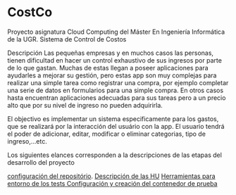 # CostCo
Proyecto asignatura Cloud Computing del Máster En Ingeniería Informática de la UGR.
Sistema de Control de Costos

Descripción
Las pequeñas empresas y en muchos casos las personas, tienen dificultad en hacer un control exhaustivo de sus ingresos por
parte de lo que gastan. Muchas de estas llegan a poseer aplicaciones para ayudarles a mejorar su gestión, pero estas app son muy complejas para realizar una simple tarea como registrar una compra, por ejemplo
completar una serie de datos en formularios para una simple compra. En otros casos hasta encuentran aplicaciones adecuadas para sus tareas pero a un precio alto que por su nivel de ingreso no pueden
adquirirla.

El objectivo es implementar un sistema especificamente para los gastos, que se realizará por la interacción del usuário con la app. El usuario tendrá el poder de adicionar, editar, modificar o eliminar categorias, tipo de ingreso,...etc. 

Los siguientes elances corresponden a la descripciones de las etapas del desarrollo del proyecto

[configuración del repositório](docs/Hito0.md).
[Descripción de las HU](docs/Hito1.md)
[Herramientas para entorno de los tests ](docs/Hito2.md)
[Configuración y creación del contenedor de prueba](docs/Hito3.md)
